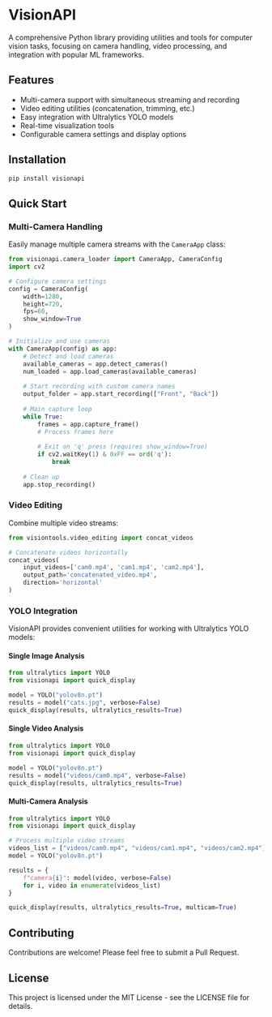 # VisionAPI

A comprehensive Python library providing utilities and tools for computer vision tasks, focusing on camera handling, video processing, and integration with popular ML frameworks.

## Features

- Multi-camera support with simultaneous streaming and recording
- Video editing utilities (concatenation, trimming, etc.)
- Easy integration with Ultralytics YOLO models
- Real-time visualization tools
- Configurable camera settings and display options

## Installation

```bash
pip install visionapi
```

## Quick Start

### Multi-Camera Handling

Easily manage multiple camera streams with the `CameraApp` class:

```python
from visionapi.camera_loader import CameraApp, CameraConfig
import cv2

# Configure camera settings
config = CameraConfig(
    width=1280,
    height=720,
    fps=60,
    show_window=True
)

# Initialize and use cameras
with CameraApp(config) as app:
    # Detect and load cameras
    available_cameras = app.detect_cameras()
    num_loaded = app.load_cameras(available_cameras)
    
    # Start recording with custom camera names
    output_folder = app.start_recording(["Front", "Back"])
    
    # Main capture loop
    while True:
        frames = app.capture_frame()
        # Process frames here
        
        # Exit on 'q' press (requires show_window=True)
        if cv2.waitKey(1) & 0xFF == ord('q'):
            break
    
    # Clean up
    app.stop_recording()
```

### Video Editing

Combine multiple video streams:

```python
from visiontools.video_editing import concat_videos

# Concatenate videos horizontally
concat_videos(
    input_videos=['cam0.mp4', 'cam1.mp4', 'cam2.mp4'],
    output_path='concatenated_video.mp4',
    direction='horizontal'
)
```

### YOLO Integration

VisionAPI provides convenient utilities for working with Ultralytics YOLO models:

#### Single Image Analysis
```python
from ultralytics import YOLO
from visionapi import quick_display

model = YOLO("yolov8n.pt")
results = model("cats.jpg", verbose=False)
quick_display(results, ultralytics_results=True)
```

#### Single Video Analysis
```python
from ultralytics import YOLO
from visionapi import quick_display

model = YOLO("yolov8n.pt")
results = model("videos/cam0.mp4", verbose=False)
quick_display(results, ultralytics_results=True)
```

#### Multi-Camera Analysis
```python
from ultralytics import YOLO
from visionapi import quick_display

# Process multiple video streams
videos_list = ["videos/cam0.mp4", "videos/cam1.mp4", "videos/cam2.mp4"]
model = YOLO("yolov8n.pt")

results = {
    f"camera{i}": model(video, verbose=False)
    for i, video in enumerate(videos_list)
}

quick_display(results, ultralytics_results=True, multicam=True)
```

## Contributing

Contributions are welcome! Please feel free to submit a Pull Request.

## License

This project is licensed under the MIT License - see the LICENSE file for details.